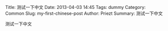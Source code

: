 Title: 测试一下中文
Date: 2013-04-03 14:45
Tags: dummy
Category: Common
Slug: my-first-chinese-post
Author: Priezt
Summary: 测试一下中文

测试一下中文
